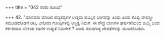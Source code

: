 +++
title = "042 ನರರು ರಚಿಸಿದ"

+++
42. "ಮಾನವರು ಮಾಡಿದ ಹವ್ಯಕವ್ಯಗಳ ಉತ್ತಮ ಹವಿಸ್ಸಿನ ಭಾಗವನ್ನು ತಿಂದು ತಿಂದು ಕೊಬ್ಬಿ ದೇವಸ್ತ್ರೀ ಸಮೂಹದೊಡನೆ ಆಟ, ವಿನೋದ ಗೋಷ್ಠಿಗಳಲ್ಲಿ ಅಸ್ತಿತ್ವ ನಿಮಗೆ. ಈ ರೌದ್ರ ಬಾಣಗಳ ಘರ್ಷಣೆಯಿಂದ ಚಿಮ್ಮಿ ಬಂದ ಕರ್ಕಶವಾದ ಬೆಂಕಿಯ ಕಿಡಿಗಳ ಉಷ್ಣತೆ ನಿಮಗೇಕೆ ? ಎಂದು ನಸುನಗುತ್ತ ದೇವತೆಗಳನ್ನು ಮೂದಲಿಸಿದನು.